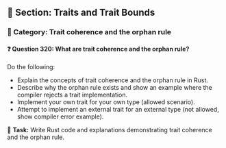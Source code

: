 ## 📘 Section: Traits and Trait Bounds  
### 🔹 Category: Trait coherence and the orphan rule  
#### ❓ Question 320: What are trait coherence and the orphan rule?

Do the following:

- Explain the concepts of trait coherence and the orphan rule in Rust.
- Describe why the orphan rule exists and show an example where the compiler rejects a trait implementation.
- Implement your own trait for your own type (allowed scenario).
- Attempt to implement an external trait for an external type (not allowed, show compiler error example).

🔧 **Task:** Write Rust code and explanations demonstrating trait coherence and the orphan rule.
